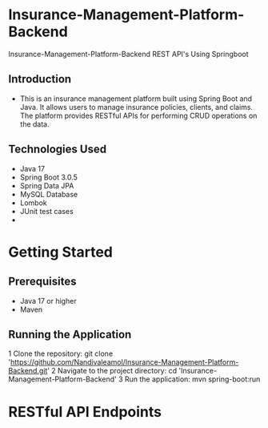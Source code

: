 # Insurance-Management-Platform-Backend
 Insurance-Management-Platform-Backend REST API's Using Springboot
 
 ## Introduction
 - This is an insurance management platform built using Spring Boot and Java. It allows users to manage insurance policies, clients, and claims. The platform provides RESTful APIs for performing CRUD operations on the data.

## Technologies Used
- Java 17
- Spring Boot 3.0.5
- Spring Data JPA
- MySQL Database
- Lombok
- JUnit test cases
-

# Getting Started
## Prerequisites
- Java 17 or higher
- Maven

## Running the Application
1 Clone the repository: git clone 'https://github.com/Nandivaleamol/Insurance-Management-Platform-Backend.git'
2 Navigate to the project directory: cd 'Insurance-Management-Platform-Backend'
3 Run the application: mvn spring-boot:run

# RESTful API Endpoints


